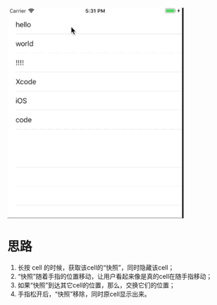 
![gif](https://github.com/RealMeZJT/LongPressToMoveCellDemo/blob/master/demo.gif)

# 思路
1. 长按 cell 的时候，获取该cell的“快照”，同时隐藏该cell；
2. “快照”随着手指的位置移动，让用户看起来像是真的cell在随手指移动；
3. 如果“快照”到达其它cell的位置，那么，交换它们的位置；
4. 手指松开后，“快照”移除，同时原cell显示出来。

